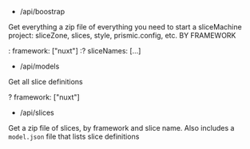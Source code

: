 - /api/boostrap

Get everything a zip file of everything you need to start a sliceMachine project:
sliceZone, slices, style, prismic.config, etc. BY FRAMEWORK

: framework: ["nuxt"]
:? sliceNames: [...]

- /api/models

Get all slice definitions

? framework: ["nuxt"]

- /api/slices

Get a zip file of slices, by framework and slice name.
Also includes a `model.json` file that lists slice definitions
